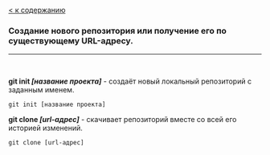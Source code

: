 [< к содержанию](./readme.md)

### Создание нового репозитория или получение его по существующему URL-адресу.

---

<br>   

**git init *[название проекта]*** - cоздаёт новый локальный репозиторий с заданным именем.

```
git init [название проекта]    
```


**git clone *[url-адрес]*** - cкачивает репозиторий вместе со всей его историей изменений.

````
git clone [url-адрес]
